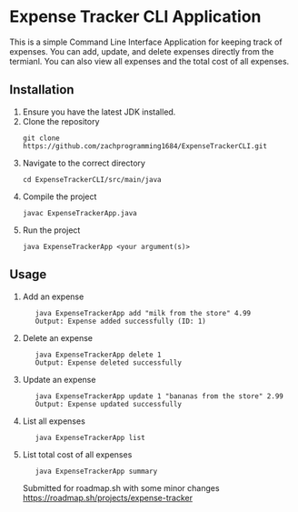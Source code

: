 # Expense Tracker CLI Application
This is a simple Command Line Interface Application for keeping track of expenses. You can add, update, and delete expenses directly from the termianl. You can also view all expenses and the total cost of all expenses.

## Installation
1. Ensure you have the latest JDK installed.
2. Clone the repository
   ```
   git clone https://github.com/zachprogramming1684/ExpenseTrackerCLI.git
   ```
3. Navigate to the correct directory
   ```
   cd ExpenseTrackerCLI/src/main/java
   ```
4. Compile the project
   ```
   javac ExpenseTrackerApp.java
   ```
5. Run the project
   ```
   java ExpenseTrackerApp <your argument(s)>
   ```
## Usage
1. Add an expense
   ```
      java ExpenseTrackerApp add "milk from the store" 4.99
      Output: Expense added successfully (ID: 1)
   ```
2. Delete an expense
   ```
      java ExpenseTrackerApp delete 1
      Output: Expense deleted successfully
   ```
3. Update an expense
   ```
      java ExpenseTrackerApp update 1 "bananas from the store" 2.99
      Output: Expense updated successfully
   ```
4. List all expenses
   ```
      java ExpenseTrackerApp list
   ```
5. List total cost of all expenses
   ```
      java ExpenseTrackerApp summary
   ```


   Submitted for roadmap.sh with some minor changes
   https://roadmap.sh/projects/expense-tracker
